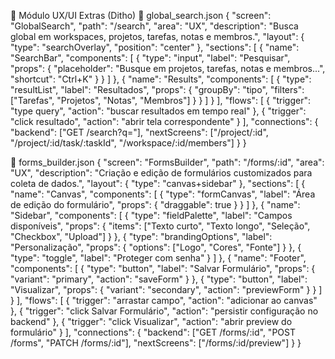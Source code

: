 📂 Módulo UX/UI Extras (Ditho)
📄 global_search.json
{
  "screen": "GlobalSearch",
  "path": "/search",
  "area": "UX",
  "description": "Busca global em workspaces, projetos, tarefas, notas e membros.",
  "layout": { "type": "searchOverlay", "position": "center" },
  "sections": [
    {
      "name": "SearchBar",
      "components": [
        { "type": "input", "label": "Pesquisar", "props": { "placeholder": "Busque em projetos, tarefas, notas e membros...", "shortcut": "Ctrl+K" } }
      ]
    },
    {
      "name": "Results",
      "components": [
        { "type": "resultList", "label": "Resultados", "props": { "groupBy": "tipo", "filters": ["Tarefas", "Projetos", "Notas", "Membros"] } }
      ]
    }
  ],
  "flows": [
    { "trigger": "type query", "action": "buscar resultados em tempo real" },
    { "trigger": "click resultado", "action": "abrir tela correspondente" }
  ],
  "connections": {
    "backend": ["GET /search?q="],
    "nextScreens": ["/project/:id", "/project/:id/task/:taskId", "/workspace/:id/members"]
  }
}

📄 forms_builder.json
{
  "screen": "FormsBuilder",
  "path": "/forms/:id",
  "area": "UX",
  "description": "Criação e edição de formulários customizados para coleta de dados.",
  "layout": { "type": "canvas+sidebar" },
  "sections": [
    {
      "name": "Canvas",
      "components": [
        { "type": "formCanvas", "label": "Área de edição do formulário", "props": { "draggable": true } }
      ]
    },
    {
      "name": "Sidebar",
      "components": [
        { "type": "fieldPalette", "label": "Campos disponíveis", "props": { "items": ["Texto curto", "Texto longo", "Seleção", "Checkbox", "Upload"] } },
        { "type": "brandingOptions", "label": "Personalização", "props": { "options": ["Logo", "Cores", "Fonte"] } },
        { "type": "toggle", "label": "Proteger com senha" }
      ]
    },
    {
      "name": "Footer",
      "components": [
        { "type": "button", "label": "Salvar Formulário", "props": { "variant": "primary", "action": "saveForm" } },
        { "type": "button", "label": "Visualizar", "props": { "variant": "secondary", "action": "previewForm" } }
      ]
    }
  ],
  "flows": [
    { "trigger": "arrastar campo", "action": "adicionar ao canvas" },
    { "trigger": "click Salvar Formulário", "action": "persistir configuração no backend" },
    { "trigger": "click Visualizar", "action": "abrir preview do formulário" }
  ],
  "connections": {
    "backend": ["GET /forms/:id", "POST /forms", "PATCH /forms/:id"],
    "nextScreens": ["/forms/:id/preview"]
  }
}

